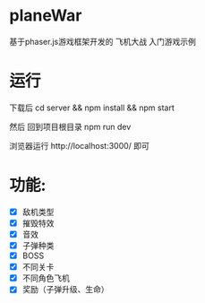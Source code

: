 # planeWar
基于phaser.js游戏框架开发的 飞机大战 入门游戏示例 

# 运行
<p>下载后 cd server && npm install && npm start </p>
<p>然后 回到项目根目录 npm run dev </p>
<p>浏览器运行 http://localhost:3000/ 即可</p>

# 功能:
- [x] 敌机类型
- [x] 摧毁特效
- [x] 音效
- [x] 子弹种类
- [x] BOSS
- [x] 不同关卡
- [x] 不同角色飞机
- [x] 奖励（子弹升级、生命）
